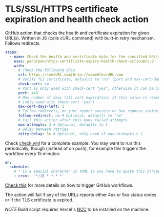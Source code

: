 # TLS/SSL/HTTPS certificate expiration and health check action

GitHub action that checks the health and certificate expiration for given URL(s). Written in JS (calls cURL command) with built-in retry mechanism. Follows redirects.

```yaml
steps:
  - name: Check the health and certificate date for the specified URL(s)
    uses: padurean/https-certificate-expiry-health-check-action@v1.0
    with:
      # Check the following URLs
      url: https://someURL.com|http://someOtherURL.com
      # Verify TLS certificate, defaults to "no" (port and max-cert-days-left are only used if this is set to "yes")
      check-cert: no
      # Port is only used with check-cert "yes", otherwise it can be included in the URL
      port: 443
      # Max number of days till cert expiration; if this value is reached, the check will fail
      # (only used with check-cert "yes")
      max-cert-days-left: 1
      # Follow redirects, or just report success on 3xx reponse status codes
      follow-redirect: no # Optional, defaults to "no"
      # Fail this action after this many failed attempts
      max-attempts: 3 # Optional, defaults to 1
      # Delay between retries
      retry-delay: 3s # Optional, only used if max-attempts > 1
```

Check [check.yml](./.github/workflows/check.yml) for a complete example.
You may want to run this periodically, though (instead of on push), for example this triggers the workflow every 15 minutes:

```yaml
on:
  schedule:
    # * is a special character in YAML so you have to quote this string
    - cron:  '*/15 * * * *'
```

[Check this](https://help.github.com/en/actions/reference/events-that-trigger-workflows) for more details on how to trigger GitHub workflows.

The action will fail if any of the URLs reports either 4xx or 5xx status codes or if the TLS certificate is expired.

*NOTE* Build script requires Vercel's [NCC](https://www.npmjs.com/package/@zeit/ncc) to be installed on the machine.
